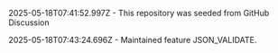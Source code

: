 2025-05-18T07:41:52.997Z - This repository was seeded from GitHub Discussion 

2025-05-18T07:43:24.696Z - Maintained feature JSON_VALIDATE.


